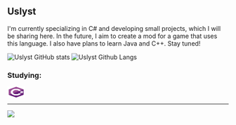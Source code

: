 ## Uslyst

I'm currently specializing in C# and developing small projects, which I will be sharing here. In the future, I aim to create a mod for a game that uses this language. I also have plans to learn Java and C++. Stay tuned!

![Uslyst GitHub stats](https://github-readme-stats.vercel.app/api?username=Uslyst&show_icons=true&hide=contribs,prs&cache_seconds=86400&theme=tokyonight)
![Uslyst Github Langs](https://github-readme-stats.vercel.app/api/top-langs/?username=Uslyst&hide=html&layout=compact&theme=tokyonight)

<h3>Studying:</h3>
<div>   
 <img align="center" alt="Csharp" height="25"
  width="40" src="https://raw.githubusercontent.com/devicons/devicon/master/icons/csharp/csharp-original.svg">
<hr>    
<div/> 
<div> 
  <a href = "mailto:uslysttheforger@gmail.com"><img src="https://img.shields.io/badge/-Gmail-%23333?style=for-the-badge&logo=gmail&logoColor=white" target="_blank"></a>   
</div>

